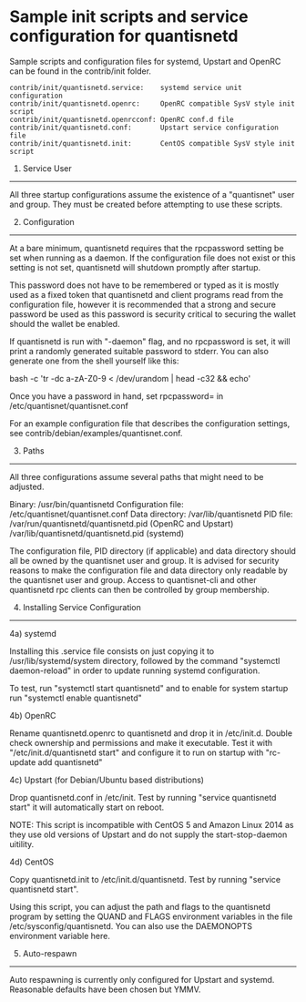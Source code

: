 Sample init scripts and service configuration for quantisnetd
==========================================================

Sample scripts and configuration files for systemd, Upstart and OpenRC
can be found in the contrib/init folder.

    contrib/init/quantisnetd.service:    systemd service unit configuration
    contrib/init/quantisnetd.openrc:     OpenRC compatible SysV style init script
    contrib/init/quantisnetd.openrcconf: OpenRC conf.d file
    contrib/init/quantisnetd.conf:       Upstart service configuration file
    contrib/init/quantisnetd.init:       CentOS compatible SysV style init script

1. Service User
---------------------------------

All three startup configurations assume the existence of a "quantisnet" user
and group.  They must be created before attempting to use these scripts.

2. Configuration
---------------------------------

At a bare minimum, quantisnetd requires that the rpcpassword setting be set
when running as a daemon.  If the configuration file does not exist or this
setting is not set, quantisnetd will shutdown promptly after startup.

This password does not have to be remembered or typed as it is mostly used
as a fixed token that quantisnetd and client programs read from the configuration
file, however it is recommended that a strong and secure password be used
as this password is security critical to securing the wallet should the
wallet be enabled.

If quantisnetd is run with "-daemon" flag, and no rpcpassword is set, it will
print a randomly generated suitable password to stderr.  You can also
generate one from the shell yourself like this:

bash -c 'tr -dc a-zA-Z0-9 < /dev/urandom | head -c32 && echo'

Once you have a password in hand, set rpcpassword= in /etc/quantisnet/quantisnet.conf

For an example configuration file that describes the configuration settings,
see contrib/debian/examples/quantisnet.conf.

3. Paths
---------------------------------

All three configurations assume several paths that might need to be adjusted.

Binary:              /usr/bin/quantisnetd
Configuration file:  /etc/quantisnet/quantisnet.conf
Data directory:      /var/lib/quantisnetd
PID file:            /var/run/quantisnetd/quantisnetd.pid (OpenRC and Upstart)
                     /var/lib/quantisnetd/quantisnetd.pid (systemd)

The configuration file, PID directory (if applicable) and data directory
should all be owned by the quantisnet user and group.  It is advised for security
reasons to make the configuration file and data directory only readable by the
quantisnet user and group.  Access to quantisnet-cli and other quantisnetd rpc clients
can then be controlled by group membership.

4. Installing Service Configuration
-----------------------------------

4a) systemd

Installing this .service file consists on just copying it to
/usr/lib/systemd/system directory, followed by the command
"systemctl daemon-reload" in order to update running systemd configuration.

To test, run "systemctl start quantisnetd" and to enable for system startup run
"systemctl enable quantisnetd"

4b) OpenRC

Rename quantisnetd.openrc to quantisnetd and drop it in /etc/init.d.  Double
check ownership and permissions and make it executable.  Test it with
"/etc/init.d/quantisnetd start" and configure it to run on startup with
"rc-update add quantisnetd"

4c) Upstart (for Debian/Ubuntu based distributions)

Drop quantisnetd.conf in /etc/init.  Test by running "service quantisnetd start"
it will automatically start on reboot.

NOTE: This script is incompatible with CentOS 5 and Amazon Linux 2014 as they
use old versions of Upstart and do not supply the start-stop-daemon uitility.

4d) CentOS

Copy quantisnetd.init to /etc/init.d/quantisnetd. Test by running "service quantisnetd start".

Using this script, you can adjust the path and flags to the quantisnetd program by
setting the QUAND and FLAGS environment variables in the file
/etc/sysconfig/quantisnetd. You can also use the DAEMONOPTS environment variable here.

5. Auto-respawn
-----------------------------------

Auto respawning is currently only configured for Upstart and systemd.
Reasonable defaults have been chosen but YMMV.
